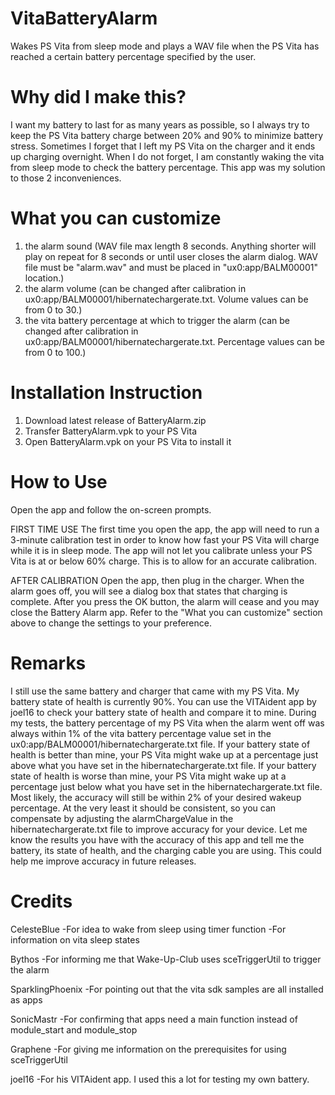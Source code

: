 # VitaBatteryAlarm
Wakes PS Vita from sleep mode and plays a WAV file when the PS Vita has reached a certain battery percentage specified by the user.

# Why did I make this?
I want my battery to last for as many years as possible, so I always try to keep the PS Vita battery charge between 20% and 90% to minimize battery stress.  Sometimes I forget that I left my PS Vita on the charger and it ends up charging overnight.  When I do not forget, I am constantly waking the vita from sleep mode to check the battery percentage.  This app was my solution to those 2 inconveniences.

# What you can customize
1) the alarm sound (WAV file max length 8 seconds.  Anything shorter will play on repeat for 8 seconds or until user closes the alarm dialog.  WAV file must be "alarm.wav" and must be placed in "ux0:app/BALM00001" location.)
2) the alarm volume (can be changed after calibration in ux0:app/BALM00001/hibernatechargerate.txt.  Volume values can be from 0 to 30.)
3) the vita battery percentage at which to trigger the alarm (can be changed after calibration in ux0:app/BALM00001/hibernatechargerate.txt.  Percentage values can be from 0 to 100.)

# Installation Instruction
1) Download latest release of BatteryAlarm.zip
2) Transfer BatteryAlarm.vpk to your PS Vita
3) Open BatteryAlarm.vpk on your PS Vita to install it

# How to Use
Open the app and follow the on-screen prompts.  

FIRST TIME USE
The first time you open the app, the app will need to run a 3-minute calibration test
in order to know how fast your PS Vita will charge while it is in sleep mode.  The app will not let you calibrate unless your PS Vita 
is at or below 60% charge.  This is to allow for an accurate calibration.

AFTER CALIBRATION
Open the app, then plug in the charger.  When the alarm goes off, you will see a dialog box that states that charging is complete.  After you press the OK button, the alarm will cease and you may close the Battery Alarm app.  Refer to the "What you can customize" section above to change the settings to your preference.

# Remarks
I still use the same battery and charger that came with my PS Vita.  My battery state of health is currently 90%.  You can use the VITAident app by joel16 to check your battery state of health and compare it to mine.  During my tests, the battery percentage of my PS Vita when the alarm went off was always within 1% of the vita battery percentage value set in the ux0:app/BALM00001/hibernatechargerate.txt file.  If your battery state of health is better than mine, your PS Vita might wake up at a percentage just above what you have set in the hibernatechargerate.txt file.  If your battery state of health is worse than mine, your PS Vita might wake up at a percentage just below what you have set in the hibernatechargerate.txt file.  Most likely, the accuracy will still be within 2% of your desired wakeup percentage.  At the very least it should be consistent, so you can compensate by adjusting the alarmChargeValue in the hibernatechargerate.txt file to improve accuracy for your device.  Let me know the results you have with the accuracy of this app and tell me the battery, its state of health, and the charging cable you are using.  This could help me improve accuracy in future releases.

# Credits
CelesteBlue
-For idea to wake from sleep using timer function
-For information on vita sleep states

Bythos
-For informing me that Wake-Up-Club uses sceTriggerUtil to trigger the alarm

SparklingPhoenix
-For pointing out that the vita sdk samples are all installed as apps

SonicMastr
-For confirming that apps need a main function instead of module_start and module_stop

Graphene
-For giving me information on the prerequisites for using sceTriggerUtil

joel16
-For his VITAident app.  I used this a lot for testing my own battery.
